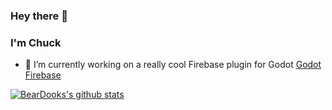 ### Hey there 👋
### I'm Chuck
<p align='center'>

- 🔭 I’m currently working on a really cool Firebase plugin for Godot [Godot Firebase](https://github.com/WolfgangSenff/GodotFirebase/)

[![BearDooks's github stats](https://github-readme-stats.vercel.app/api?username=BearDooks&hide=stars&count_private=true&show_icons=true&theme=onedark)](https://github.com/anuraghazra/github-readme-stats)

<!--
**BearDooks/BearDooks** is a ✨ _special_ ✨ repository because its `README.md` (this file) appears on your GitHub profile.

Here are some ideas to get you started:

- 🔭 I’m currently working on ...
- 🌱 I’m currently learning ...
- 👯 I’m looking to collaborate on ...
- 🤔 I’m looking for help with ...
- 💬 Ask me about ...
- 📫 How to reach me: ...
- 😄 Pronouns: ...
- ⚡ Fun fact: ...
-->
